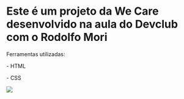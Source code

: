 <h1> Este é um projeto da We Care desenvolvido na aula do Devclub com o Rodolfo Mori </h1>
<p> Ferramentas utilizadas:</p>
<p> - HTML </p>
<p> - CSS </p>

<img src="https://github.com/RenataCodes/We-Care/blob/main/Captura%20de%20tela%20We%20Care.png?raw=true" />
